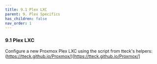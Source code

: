 ```yaml
---
title: 9.1 Plex LXC
parent: 9. Plex Specifics
has_children: false
nav_order: 1
---
```


### 9.1 Plex LXC

Configure a new Proxmox Plex LXC using the script from tteck's helpers:
(https://tteck.github.io/Proxmox/)[https://tteck.github.io/Proxmox/]
